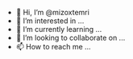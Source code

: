 - 👋 Hi, I’m @mizoxtemri
- 👀 I’m interested in ...
- 🌱 I’m currently learning ...
- 💞️ I’m looking to collaborate on ...
- 📫 How to reach me ...

<!---
mizoxtemri/mizoxtemri is a ✨ special ✨ repository because its `README.md` (this file) appears on your GitHub profile.
You can click the Preview link to take a look at your changes.
--->
